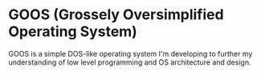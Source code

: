 # GOOS (Grossely Oversimplified Operating System)
GOOS is a simple DOS-like operating system I'm developing to further my understanding of low level programming and OS architecture and design.
